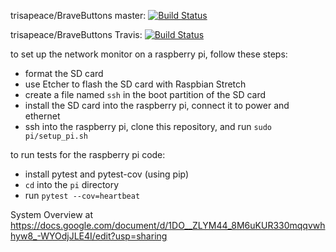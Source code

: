 trisapeace/BraveButtons master: [![Build Status](https://travis-ci.com/trisapeace/BraveButtons.svg?branch=master)](https://travis-ci.com/trisapeace/BraveButtons)

trisapeace/BraveButtons Travis: [![Build Status](https://travis-ci.com/trisapeace/BraveButtons.svg?branch=travis)](https://travis-ci.com/trisapeace/BraveButtons)

to set up the network monitor on a raspberry pi, follow these steps:

- format the SD card
- use Etcher to flash the SD card with Raspbian Stretch
- create a file named `ssh` in the boot partition of the SD card
- install the SD card into the raspberry pi, connect it to power and ethernet
- ssh into the raspberry pi, clone this repository, and run `sudo pi/setup_pi.sh`

to run tests for the raspberry pi code:

- install pytest and pytest-cov (using pip)
- `cd` into the `pi` directory
- run `pytest --cov=heartbeat`

System Overview at https://docs.google.com/document/d/1DO__ZLYM44_8M6uKUR330mqqvwhhyw8_-WYOdjJLE4I/edit?usp=sharing
